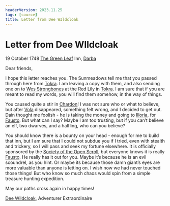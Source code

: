 ```yaml
---
headerVersion: 2023.11.25
tags: [source]
title: Letter from Dee WIldcloak
---
```

# Letter from Dee WIldcloak


19 October 1748
[The Green Leaf](<../../../gazetteer/greater-dunmar/realms/dunmar/coastal-dunmar/darba/the-green-leaf.md>) Inn, [Darba](<../../../gazetteer/greater-dunmar/realms/dunmar/coastal-dunmar/darba/darba.md>)
  
Dear friends,

I hope this letter reaches you. The Sunmeadows tell me that you passed through here from [Tokra](<../../../gazetteer/greater-dunmar/realms/dunmar/central-dunmar/tokra/tokra.md>). I am leaving a copy with them, and also sending one on to [Wes Strongbones](<../../../people/halflings/wes-strongbones.md>) at the Red Lily in [Tokra](<../../../gazetteer/greater-dunmar/realms/dunmar/central-dunmar/tokra/tokra.md>). I am sure that if you are meant to read my words, you will find them somehow, in the way of things.

You caused quite a stir in [Chardon](<../../../gazetteer/west-coast/chardonian-empire/chardon/chardon.md>)! I was not sure who or what to believe, but after [Vola](<../../../people/chardonians/vola.md>) disappeared, something felt wrong, and I decided to get out. Dain thought me foolish - he is taking the money and going to [Illoria](<../../../gazetteer/west-coast/illoria.md>), for [Fausto](<../../../people/chardonians/fausto.md>). But what can I say? Maybe I am too trusting, but if you can’t believe an elf, two dwarves, and a halfling, who can you believe? 

You should know there is a bounty on your head - enough for me to build that inn, but I am sure that I could not subdue you if I tried, even with stealth and trickery, so I will pass and seek my fortune elsewhere. It is officially sponsored by the [Society of the Open Scroll](<../../../groups/chardonian-organizations/society-of-the-open-scroll.md>), but everyone knows it is really [Fausto](<../../../people/chardonians/fausto.md>). He really has it out for you. Maybe it’s because he is an evil scoundrel, as you hint. Or maybe its because those damn giant’s eyes are more valuable than anyone is letting on. I wish now we had never touched those things! But who know so much chaos would spin from a simple treasure hunting expedition. 

May our paths cross again in happy times!

[Dee Wildcloak](<../../../people/halflings/dee-wildcloak.md>), Adventurer Extraordinaire